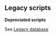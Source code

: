 ## Legacy scripts

**Depreciated scripts**

See [Legacy database](http://127.0.0.1:4000/docs/database/legacy/build/)
